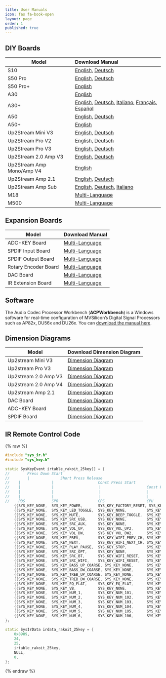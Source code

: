 ```yaml
---
title: User Manuals
icon: fas fa-book-open
layout: page
order: 1
published: true
---
```


## DIY Boards

| Model | Download Manual |
|-------|:----------------|
| S10 | [English](https://cdn.shopify.cn/s/files/1/0072/6899/1049/files/S10_Manual-en.pdf?v=1591606178), [Deutsch](https://cdn.shopify.cn/s/files/1/0072/6899/1049/files/S10_Manual-de.pdf?v=1591606169) |
| S50 Pro | [English](https://cdn.shopify.cn/s/files/1/0072/6899/1049/files/S50_Pro_Manual-en.pdf?v=1591606094), [Deutsch](https://cdn.shopify.cn/s/files/1/0072/6899/1049/files/S50_Pro_Manual-de.pdf?v=1591606087) |
| S50 Pro+ | [English](https://cdn.shopify.com/s/files/1/0072/6899/1049/files/S50_Pro_manual-en_20210819.pdf?v=1629367817) |
| A30 | [English](https://cdn.shopify.com/s/files/1/0072/6899/1049/files/A30_User_Manual_En.pdf?v=1601346551) |
| A30+ | [English](https://cdn.shopify.com/s/files/1/0072/6899/1049/files/A30_User_Manual_En_202109.pdf?v=1630923026), [Deutsch](https://cdn.shopifycdn.net/s/files/1/0072/6899/1049/files/A30_User_Manual-de.pdf?v=1618653160), [Italiano](https://cdn.shopifycdn.net/s/files/1/0072/6899/1049/files/A30_User_Manual-it.pdf?v=1618653160), [Français](https://cdn.shopifycdn.net/s/files/1/0072/6899/1049/files/A30_User_Manual-fr.pdf?v=1618653160), [Español](https://cdn.shopifycdn.net/s/files/1/0072/6899/1049/files/A30_User_Manual-es.pdf?v=1618653160) |
| A50 | [English](https://cdn.shopify.cn/s/files/1/0072/6899/1049/files/A50_Manual-en.pdf?v=1591606308), [Deutsch](https://cdn.shopify.cn/s/files/1/0072/6899/1049/files/A50_Manual-de.pdf?v=1591606308) |
| A50+ | [English](https://cdn.shopify.com/s/files/1/0072/6899/1049/files/A50_Manual_EN_20210821.pdf?v=1629967994) |
| Up2Stream Mini V3 | [English](https://cdn.shopify.cn/s/files/1/0072/6899/1049/files/Up2Stream_Mini_V3.0_Manual-en.pdf?v=1591605095), [Deutsch](https://cdn.shopify.cn/s/files/1/0072/6899/1049/files/Up2Stream_Mini_V3.0_Manual-de.pdf?v=1591605095) |
| Up2Stream Pro V2 | [English](https://cdn.shopify.cn/s/files/1/0072/6899/1049/files/Up2stream_Pro_V2_Manual-en.pdf?v=1591605669), [Deutsch](https://cdn.shopify.cn/s/files/1/0072/6899/1049/files/Up2stream_Pro_V2_Manual-de.pdf?v=1591605676) |
| Up2Stream Pro V3 | [English](https://cdn.shopifycdn.net/s/files/1/0072/6899/1049/files/Up2stream_Pro_V3_Manual-en.pdf.pdf?v=1592389705), [Deutsch](https://cdn.shopifycdn.net/s/files/1/0072/6899/1049/files/Up2stream_Pro_V3_Manual-de.pdf.pdf?v=1592389701) |
| Up2Stream 2.0 Amp V3 | [English](https://cdn.shopifycdn.net/s/files/1/0072/6899/1049/files/Up2Stream_Amp2.0_v3_en.pdf?v=1594606091), [Deutsch](https://cdn.shopifycdn.net/s/files/1/0072/6899/1049/files/Up2Stream_Amp2.0_v3_de.pdf?v=1594606091) |
| Up2Stream Amp Mono/Amp V4| [English](https://cdn.shopify.com/s/files/1/0072/6899/1049/files/Up2Stream_AMP_Mono_Manual-EN.pdf?v=1605838772) |
| Up2Stream Amp 2.1 | [English](https://cdn.shopify.com/s/files/1/0072/6899/1049/files/Up2Stream_AMP2.1_En_20210615.pdf?v=1623834138), [Deutsch](https://cdn.shopifycdn.net/s/files/1/0072/6899/1049/files/Up2Stream_AMP2.1_De_20200717.pdf?v=1596013809) |
| Up2Stream Amp Sub | [English](https://cdn.shopifycdn.net/s/files/1/0072/6899/1049/files/Up2Stream_AMP_SUB_User_Manual_EN.pdf?v=1609299460), [Deutsch](https://cdn.shopifycdn.net/s/files/1/0072/6899/1049/files/Up2Stream_AMP_SUB_User_Manual_DE.pdf?v=1609299459), [Italiano](https://cdn.shopifycdn.net/s/files/1/0072/6899/1049/files/Up2Stream_AMP_SUB_User_Manual_IT.pdf?v=1609299459) |
| M18 | [Multi-Language](https://cdn.shopifycdn.net/s/files/1/0072/6899/1049/files/M18_Manual-Multiple_Language.pdf?v=1591965412) |
| M500 | [Multi-Language](https://cdn.shopifycdn.net/s/files/1/0072/6899/1049/files/M500_Manual-Multiple_Language.pdf?v=1591965425) |

## Expansion Boards

| Model | Download Manual |
|-------|:----------------|
| ADC-KEY Board  | [Multi-Language](https://cdn.shopify.com/s/files/1/0072/6899/1049/files/ADC-KEY_Board_Manual.pdf?v=1603348051) |
| SPDIF Input Board | [Multi-Language](https://cdn.shopify.com/s/files/1/0072/6899/1049/files/SPDIF_Input_Board_Manual.pdf?v=1603348048) |
| SPDIF Output Board | [Multi-Language](https://cdn.shopify.com/s/files/1/0072/6899/1049/files/SPDIF_Output_Board_Manual.pdf?v=1603348048) |
| Rotary Encoder Board | [Multi-Language](https://cdn.shopify.com/s/files/1/0072/6899/1049/files/Encoder_Board_20210331.pdf?v=1629367694) |
| DAC Board | [Multi-Language](https://cdn.shopify.com/s/files/1/0072/6899/1049/files/DAC_Board_Manual.pdf?v=1603348048) |
| IR Extension Board | [Multi-Language](https://cdn.shopify.com/s/files/1/0072/6899/1049/files/IR_Extension_Board_Manual.pdf?v=1603348047) |

## Software

The Audio Codec Processor Workbench (**ACPWorkbench**) is a Windows software for real-time configuration of MVSilicon’s Digital Signal Processors such as AP82x, DU56x and DU26x.
You can [download the manual here](https://cdn.shopifycdn.net/s/files/1/0072/6899/1049/files/ACPWorkbench-ENG.pdf?v=1599874237).

## Dimension Diagrams

| Model | Download Dimension Diagram |
|-------|:---------------------------|
| Up2stream Mini V3 | [Dimension Diagram](https://cdn.shopify.com/s/files/1/0072/6899/1049/files/Up2stream_Mini_V3_Dimensions_Diagram.pdf?v=1603347793) |
| Up2stream Pro V3 | [Dimension Diagram](https://cdn.shopify.com/s/files/1/0072/6899/1049/files/Up2stream_Pro_V3_Dimensions_Diagram.pdf?v=1603347793) |
| Up2stream 2.0 Amp V3 | [Dimension Diagram](https://cdn.shopify.com/s/files/1/0072/6899/1049/files/Up2stream_Amp_V3_Dimensions_Diagram.pdf?v=1603347793) |
| Up2stream 2.0 Amp V4 | [Dimension Diagram](https://cdn.shopify.com/s/files/1/0072/6899/1049/files/Up2stream_2.0_Amp_V4_Dimensions_Diagram.pdf?v=1616203958) |
| Up2stream Amp 2.1 | [Dimension Diagram](https://cdn.shopify.com/s/files/1/0072/6899/1049/files/Up2stream_Amp_2.1_Dimensions_Diagram.pdf?v=1603347793) |
| DAC Board | [Dimension Diagram](https://cdn.shopify.com/s/files/1/0072/6899/1049/files/DAC_Board_Dimensions_Diagram.pdf?v=1603347802) |
| ADC-KEY Board | [Dimension Diagram](https://cdn.shopify.com/s/files/1/0072/6899/1049/files/ADC-KEY_Board_Dimensions_Diagram.pdf?v=1603347802) |
| SPDIF Board | [Dimension Diagram](https://cdn.shopify.com/s/files/1/0072/6899/1049/files/SPDIF_Board_Dimensions_Diagram.pdf?v=1603347802) |

## IR Remote Control Code

{% raw %}
```c++
#include "sys_ir.h"
#include "sys_key.h"
​
static SysKeyEvent irtable_rakoit_25key[] = {
//        Press Down Start
//        |              Short Press Release 
//	  |              |                    Const Press Start
//	  |              |                    |                     Const Press Hold
//	  |              |                    |                     |                Const Press Release
//	  |              |                    |                     |                |
//	  PDS            SPR                  CPS                   CPH              CPR           DD            DDD              CODE (XX--8989)
	{{SYS_KEY_NONE,  SYS_KEY_POWER,       SYS_KEY_FACTORY_RESET, SYS_KEY_NONE,   SYS_KEY_NONE, SYS_KEY_NONE, SYS_KEY_NONE},   0xBF}, //POWER
	{{SYS_KEY_NONE,  SYS_KEY_LED_TOGGLE,  SYS_KEY_NONE,         SYS_KEY_NONE,    SYS_KEY_NONE, SYS_KEY_NONE, SYS_KEY_NONE},   0xB2}, //PLAYALL -> LIGHT
	{{SYS_KEY_NONE,  SYS_KEY_MUTE,        SYS_KEY_BEEP_TOGGLE,  SYS_KEY_NONE,    SYS_KEY_NONE, SYS_KEY_NONE, SYS_KEY_NONE},   0xBE}, //MUTE	
	{{SYS_KEY_NONE,  SYS_KEY_SRC_USB,     SYS_KEY_NONE,         SYS_KEY_NONE,    SYS_KEY_NONE, SYS_KEY_NONE, SYS_KEY_NONE},   0xB3}, //USB
	{{SYS_KEY_NONE,  SYS_KEY_SRC_AUX,     SYS_KEY_NONE,         SYS_KEY_NONE,    SYS_KEY_NONE, SYS_KEY_NONE, SYS_KEY_NONE},   0xEE}, //AUX
	{{SYS_KEY_NONE,  SYS_KEY_VOL_UP,      SYS_KEY_VOL_UP2,      SYS_KEY_VOL_UP2, SYS_KEY_NONE, SYS_KEY_NONE, SYS_KEY_NONE},   0xE9}, //VOL+
	{{SYS_KEY_NONE,  SYS_KEY_VOL_DW,      SYS_KEY_VOL_DW2,      SYS_KEY_VOL_DW2, SYS_KEY_NONE, SYS_KEY_NONE, SYS_KEY_NONE},   0xE5}, //VOL-
	{{SYS_KEY_NONE,  SYS_KEY_PREV,        SYS_KEY_WIFI_PREV_CH, SYS_KEY_NONE,    SYS_KEY_NONE, SYS_KEY_NONE, SYS_KEY_NONE},   0xAE}, //PRE
	{{SYS_KEY_NONE,  SYS_KEY_NEXT,        SYS_KEY_WIFI_NEXT_CH, SYS_KEY_NONE,    SYS_KEY_NONE, SYS_KEY_NONE, SYS_KEY_NONE},   0xAF}, //NEXT
	{{SYS_KEY_NONE,  SYS_KEY_PLAY_PAUSE,  SYS_KEY_STOP,         SYS_KEY_NONE,    SYS_KEY_NONE, SYS_KEY_NONE, SYS_KEY_NONE},   0xEC}, //PLAY/PAUSE
	{{SYS_KEY_NONE,  SYS_KEY_SRC_OPT,     SYS_KEY_NONE,         SYS_KEY_NONE,    SYS_KEY_NONE, SYS_KEY_NONE, SYS_KEY_NONE},   0xEF}, //OPT
	{{SYS_KEY_NONE,  SYS_KEY_SRC_BT,      SYS_KEY_WIFI_RESET,   SYS_KEY_NONE,    SYS_KEY_NONE, SYS_KEY_NONE, SYS_KEY_NONE},   0xE7}, //BT
	{{SYS_KEY_NONE,  SYS_KEY_SRC_WIFI,    SYS_KEY_WIFI_RESET,   SYS_KEY_NONE,    SYS_KEY_NONE, SYS_KEY_NONE, SYS_KEY_NONE},   0xE6}, //WIFI
	{{SYS_KEY_NONE,  SYS_KEY_BASS_UP_COARSE, SYS_KEY_NONE,      SYS_KEY_NONE,    SYS_KEY_NONE, SYS_KEY_NONE, SYS_KEY_NONE},   0xB1}, //BASS+
	{{SYS_KEY_NONE,  SYS_KEY_BASS_DW_COARSE, SYS_KEY_NONE,      SYS_KEY_NONE,    SYS_KEY_NONE, SYS_KEY_NONE, SYS_KEY_NONE},   0xB5}, //BASS-
	{{SYS_KEY_NONE,  SYS_KEY_TREB_UP_COARSE, SYS_KEY_NONE,      SYS_KEY_NONE,    SYS_KEY_NONE, SYS_KEY_NONE, SYS_KEY_NONE},   0xF2}, //TREBLE+
	{{SYS_KEY_NONE,  SYS_KEY_TREB_DW_COARSE, SYS_KEY_NONE,      SYS_KEY_NONE,    SYS_KEY_NONE, SYS_KEY_NONE, SYS_KEY_NONE},   0xF6}, //TREBLE-
	{{SYS_KEY_NONE,  SYS_KEY_EQ_FLAT,     SYS_KEY_EQ_FLAT,      SYS_KEY_NONE,    SYS_KEY_NONE, SYS_KEY_NONE, SYS_KEY_NONE},   0xF3}, //EQ  -> FLAT
	{{SYS_KEY_NONE,  SYS_KEY_VB,          SYS_KEY_NONE,         SYS_KEY_NONE,    SYS_KEY_NONE, SYS_KEY_NONE, SYS_KEY_NONE},   0xF7}, //FAV -> VB
	{{SYS_KEY_NONE,  SYS_KEY_NUM_1,       SYS_KEY_NUM_101,      SYS_KEY_NONE,    SYS_KEY_NONE, SYS_KEY_NONE, SYS_KEY_NONE},   0xB9}, //1
	{{SYS_KEY_NONE,  SYS_KEY_NUM_2,       SYS_KEY_NUM_102,      SYS_KEY_NONE,    SYS_KEY_NONE, SYS_KEY_NONE, SYS_KEY_NONE},   0xFA}, //2
	{{SYS_KEY_NONE,  SYS_KEY_NUM_3,       SYS_KEY_NUM_103,      SYS_KEY_NONE,    SYS_KEY_NONE, SYS_KEY_NONE, SYS_KEY_NONE},   0xFB}, //3
	{{SYS_KEY_NONE,  SYS_KEY_NUM_4,       SYS_KEY_NUM_104,      SYS_KEY_NONE,    SYS_KEY_NONE, SYS_KEY_NONE, SYS_KEY_NONE},   0xBD}, //4
	{{SYS_KEY_NONE,  SYS_KEY_NUM_5,       SYS_KEY_NUM_105,      SYS_KEY_NONE,    SYS_KEY_NONE, SYS_KEY_NONE, SYS_KEY_NONE},   0xFE}, //5
	{{SYS_KEY_NONE,  SYS_KEY_NUM_6,       SYS_KEY_NUM_106,      SYS_KEY_NONE,    SYS_KEY_NONE, SYS_KEY_NONE, SYS_KEY_NONE},   0xFF}, //6
};
​
static SysIrData irdata_rakoit_25key = {
	0x8989,
	24,
	25,
	irtable_rakoit_25key,
	NULL,
	0,
};
```
{% endraw %}